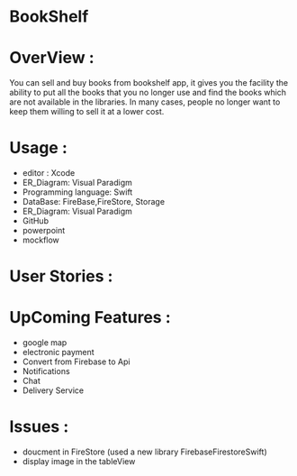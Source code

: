 # BookShelf
# OverView :
You can sell and buy books from bookshelf app, it gives you the facility the ability to put all the books that you no longer use and find the books which are not available in the libraries.  In many cases, people no longer want to keep them willing to sell it at a lower cost. 
# Usage :
- editor : Xcode 
- ER_Diagram: Visual Paradigm
- Programming language: Swift
- DataBase: FireBase,FireStore, Storage
- ER_Diagram: Visual Paradigm
- GitHub
- powerpoint
- mockflow
# User Stories :
# UpComing Features :
- google map
- electronic payment
- Convert from Firebase to Api
- Notifications
- Chat
- Delivery Service
# Issues :
- doucment in FireStore (used a new library FirebaseFirestoreSwift)
- display image in the tableView



